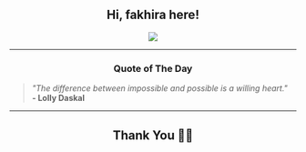 <h2 align="center"> Hi, fakhira here!</h2>

<p align="center">
<a href="https://github.com/fakhiralkda" alt="github streak"><img src="https://dvst-streak.herokuapp.com/?user=fakhiralkda&theme=tokyonight&fire=DD472C"></a>
</p>

<hr>
<h3 align="center">Quote of The Day</h3>
<p align="center">
<blockquote>
<i>"The difference between impossible and possible is a willing heart."</i>
<br>
<b>- Lolly Daskal</b>
</blockquote>
</p>


<hr>
<h2 align="center">Thank You 🙏🏼</h2>
